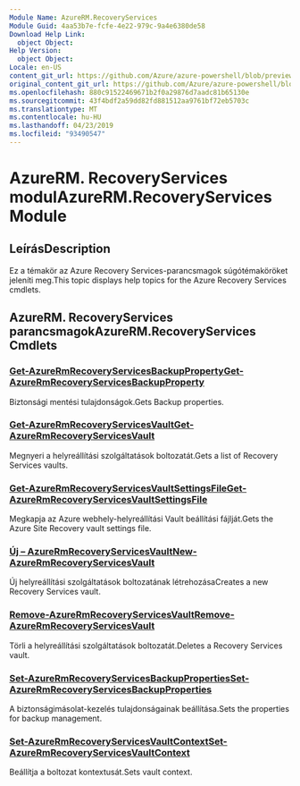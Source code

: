 ```yaml
---
Module Name: AzureRM.RecoveryServices
Module Guid: 4aa53b7e-fcfe-4e22-979c-9a4e6380de58
Download Help Link:
  object Object: 
Help Version:
  object Object: 
Locale: en-US
content_git_url: https://github.com/Azure/azure-powershell/blob/preview/src/ResourceManager/RecoveryServices/Commands.RecoveryServices/help/AzureRM.RecoveryServices.md
original_content_git_url: https://github.com/Azure/azure-powershell/blob/preview/src/ResourceManager/RecoveryServices/Commands.RecoveryServices/help/AzureRM.RecoveryServices.md
ms.openlocfilehash: 880c91522469671b2f0a29876d7aadc81b65130e
ms.sourcegitcommit: 43f4bdf2a59dd82fd881512aa9761bf72eb5703c
ms.translationtype: MT
ms.contentlocale: hu-HU
ms.lasthandoff: 04/23/2019
ms.locfileid: "93490547"
---
```

# <span data-ttu-id="b9abf-101">AzureRM. RecoveryServices modul</span><span class="sxs-lookup"><span data-stu-id="b9abf-101">AzureRM.RecoveryServices Module</span></span>
## <span data-ttu-id="b9abf-102">Leírás</span><span class="sxs-lookup"><span data-stu-id="b9abf-102">Description</span></span>
<span data-ttu-id="b9abf-103">Ez a témakör az Azure Recovery Services-parancsmagok súgótémaköröket jeleníti meg.</span><span class="sxs-lookup"><span data-stu-id="b9abf-103">This topic displays help topics for the Azure Recovery Services cmdlets.</span></span>

## <span data-ttu-id="b9abf-104">AzureRM. RecoveryServices parancsmagok</span><span class="sxs-lookup"><span data-stu-id="b9abf-104">AzureRM.RecoveryServices Cmdlets</span></span>
### [<span data-ttu-id="b9abf-105">Get-AzureRmRecoveryServicesBackupProperty</span><span class="sxs-lookup"><span data-stu-id="b9abf-105">Get-AzureRmRecoveryServicesBackupProperty</span></span>](Get-AzureRmRecoveryServicesBackupProperty.md)
<span data-ttu-id="b9abf-106">Biztonsági mentési tulajdonságok.</span><span class="sxs-lookup"><span data-stu-id="b9abf-106">Gets Backup properties.</span></span>

### [<span data-ttu-id="b9abf-107">Get-AzureRmRecoveryServicesVault</span><span class="sxs-lookup"><span data-stu-id="b9abf-107">Get-AzureRmRecoveryServicesVault</span></span>](Get-AzureRmRecoveryServicesVault.md)
<span data-ttu-id="b9abf-108">Megnyeri a helyreállítási szolgáltatások boltozatát.</span><span class="sxs-lookup"><span data-stu-id="b9abf-108">Gets a list of Recovery Services vaults.</span></span>

### [<span data-ttu-id="b9abf-109">Get-AzureRmRecoveryServicesVaultSettingsFile</span><span class="sxs-lookup"><span data-stu-id="b9abf-109">Get-AzureRmRecoveryServicesVaultSettingsFile</span></span>](Get-AzureRmRecoveryServicesVaultSettingsFile.md)
<span data-ttu-id="b9abf-110">Megkapja az Azure webhely-helyreállítási Vault beállítási fájlját.</span><span class="sxs-lookup"><span data-stu-id="b9abf-110">Gets the Azure Site Recovery vault settings file.</span></span>

### [<span data-ttu-id="b9abf-111">Új – AzureRmRecoveryServicesVault</span><span class="sxs-lookup"><span data-stu-id="b9abf-111">New-AzureRmRecoveryServicesVault</span></span>](New-AzureRmRecoveryServicesVault.md)
<span data-ttu-id="b9abf-112">Új helyreállítási szolgáltatások boltozatának létrehozása</span><span class="sxs-lookup"><span data-stu-id="b9abf-112">Creates a new Recovery Services vault.</span></span>

### [<span data-ttu-id="b9abf-113">Remove-AzureRmRecoveryServicesVault</span><span class="sxs-lookup"><span data-stu-id="b9abf-113">Remove-AzureRmRecoveryServicesVault</span></span>](Remove-AzureRmRecoveryServicesVault.md)
<span data-ttu-id="b9abf-114">Törli a helyreállítási szolgáltatások boltozatát.</span><span class="sxs-lookup"><span data-stu-id="b9abf-114">Deletes a Recovery Services vault.</span></span>

### [<span data-ttu-id="b9abf-115">Set-AzureRmRecoveryServicesBackupProperties</span><span class="sxs-lookup"><span data-stu-id="b9abf-115">Set-AzureRmRecoveryServicesBackupProperties</span></span>](Set-AzureRmRecoveryServicesBackupProperties.md)
<span data-ttu-id="b9abf-116">A biztonságimásolat-kezelés tulajdonságainak beállítása.</span><span class="sxs-lookup"><span data-stu-id="b9abf-116">Sets the properties for backup management.</span></span>

### [<span data-ttu-id="b9abf-117">Set-AzureRmRecoveryServicesVaultContext</span><span class="sxs-lookup"><span data-stu-id="b9abf-117">Set-AzureRmRecoveryServicesVaultContext</span></span>](Set-AzureRmRecoveryServicesVaultContext.md)
<span data-ttu-id="b9abf-118">Beállítja a boltozat kontextusát.</span><span class="sxs-lookup"><span data-stu-id="b9abf-118">Sets vault context.</span></span>

